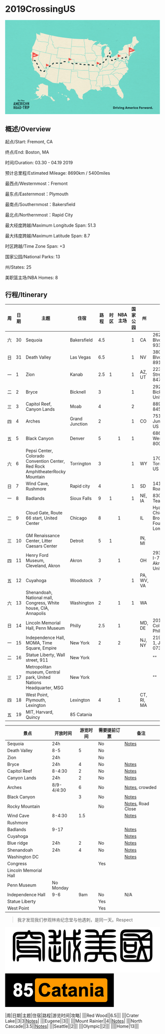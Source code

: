 # 2019CrossingUS

![alt text](resources/NART_Podcast-03.png)

## 概述/Overview

起点/Start: Fremont, CA

终点/End: Boston, MA

时间/Duration: 03.30 - 04.19 2019

预计总里程/Estimated Mileage: 8690km / 5400miles

最西点/Westernmost：Fremont

最东点/Easternmost：Plymouth

最南点/Southernmost：Bakersfield

最北点/Northernmost：Rapid City

最大经度跨越/Maximum Longitude Span: 51.3

最大纬度跨越/Maximum Latitude Span: 8.7

时区跨越/Time Zone Span: +3

国家公园/National Parks: 13

州/States: 25

美职篮主场/NBA Homes: 8


## 行程/Itinerary

|周|日期|主题|住宿|路程|时区|NBA主场|国家公园|州|酒店|
|--|---|----|---|---|----|-------|------|--|---|
|六|30|Sequoia|Bakersfield|4.5|||1|CA|2620 Buck Owens Blvd, Bakersfield, CA 93308|
|日|31|Death Valley|Las Vegas|6.5|||1|NV|3801 S Las Vegas Blvd, Las Vegas, NV 89109|
|一|1|Zion|Kanab|2.5|1||1|AZ, UT|223 West Center Street Kanab, UT 84741 United States|
|二|2|Bryce|Bicknell|3|||1||292 West Main Street Bicknell, UT 84715 United States|
|三|3|Capitol Reef, Canyon Lands|Moab|4|||2||889 N Main St Moab 84532 UT US|
|四|4|Arches|Grand Junction|2|||1|CO|751 Horizon Dr Grand Junction 81506 CO US|
|五|5|Black Canyon|Denver|5||1|1||6865 W 103rd Ave, Westminster,CO 80021|
|六|6|Pepsi Center, Colorado Convention Center, Red Rock AmphitheaterRocky Mountain|Torrington|3|||1|WY|1700 E Valley Rd Torrington 82240 WY US|
|日|7|Wind Cave, Rushmore|Rapid city|4|||1|SD|1416 North Elk Vale Road, Rapid City|
|一|8|Badlands|Sioux Falls|9|1||1|NE, IA|830 Gateway Lane Tea, SD 57064|
|二|9|Cloud Gate, Route 66 start, United Center|Chicago|8||1||IL|Hyatt Place Chicago/Lombard/Oak Brook, 2340 S, Fountain Square Dr, Lombard, IL 60148|
|三|10|GM Renaissance Center, Litter Caesars Center|Detroit|5|1|||IN, MI|
|四|11|Henry Ford Museum, Cleveland, Akron|Akron|3||1||OH|2939 S Arlington Rd I-77 At Exit #120 Akron, OH 44312 United States|
|五|12|Cuyahoga|Woodstock|7|||1|PA, WV, VA|
|六|13|Shenandoah, National mall, Congress, White house, CIA, Annapolis|Washington|2||1|1|WA|
|日|14|Lincoln Memorial Hall, Penn Museum|Philly|2.5||1||MD, DE|201 S. Christopher Columbus Blvd Philadelphia|
|一|15|Independence Hall, MOMA, Time Square, Empire|New York|2||2||NJ, NY|219 Brunswick Street 1, Jersey City, NJ 07302, United States|
|二|16|Statue Liberty, Wall street, 911|New York ||||||""|
|三|17|Metropolitan museum, Central park, United Nations Headquarter, MSG|New York||||||""|
|四|18|West Point, Plymouth, Lexington|Lexington|4||1||CT, RI, MA||
|五|19|MIT, Harvard, Quincy|85 Catania|||||||


|景点|开放时间|游览时间|需要提前订票|备注|
|--|---|----|---|-|
|Sequoia|24h||No|[Notes](http://www.meilvtong.com/viewthread.php?tid=183)|
|Death Valley|8-5|5|No||
|Zion|24h||No||
|Bryce|24h|4|No|[Notes](http://www.meilvtong.com/viewthread.php?tid=49)|
|Capitol Reef|8-4:30|2|No|[Notes](http://www.meilvtong.com/viewthread.php?tid=192)|
|Canyon Lands|24h|2|No|[Notes](http://www.meilvtong.com/viewthread.php?tid=170)|
|Arches|8/9-4/4:30|6|No|[Notes](http://www.meilvtong.com/viewthread.php?tid=8), crowded|
|Black Canyon||3|No|[Notes](http://travel.sina.com/article/toutiao/2309404060995399098072)|
|Rocky Mountain|||No|[Notes](http://www.meilvtong.com/viewthread.php?tid=175), Road Close|
|Wind Cave|8-4:30|1.5||[Notes](http://www.meilvtong.com/viewthread.php?tid=197)|
|Rushmore|||||
|Badlands|9-17|||[Notes](http://www.meilvtong.com/viewthread.php?tid=186)|
|Cuyahoga||||[Notes](http://www.meilvtong.com/viewthread.php?tid=202)|
|Blue ridge|24h|2|No|[Notes](http://www.meilvtong.com/viewthread.php?tid=427)|
|Shenandoah|24h|4|No|[Notes](http://www.meilvtong.com/viewthread.php?tid=188)|
|Washington DC||||[Notes](http://www.meilvtong.com/viewthread.php?tid=38)|
|Congress|||Yes||
|Lincoln Memorial Hall|||||
|Penn Museum|No Monday||||
|Independence Hall|9-6|9am|No|N/A|
|Statue Liberty|||Yes||
|West Point|||Yes||


> 我才发现我们参观林肯纪念堂与他遇刺，是同一天。Respect


![alt text](resources/title.png)
![alt text](resources/logo.png)


|周|日期|主题|住宿|路程|游览时间|攻略|
|||Red Wood||6.5|||
|||Crater Lake||3|3|[Notes](http://www.meilvtong.com/viewthread.php?tid=195)|
|||Eugene||3|||
|||Mount Rainier||4||[Notes](http://www.meilvtong.com/viewthread.php?tid=56)|
|||North Cascade||3.5||[Notes](http://www.meilvtong.com/viewthread.php?tid=144)|
|||Seattle||2|||
|||Olympic||2|||
||||Home|13|||